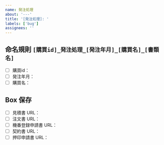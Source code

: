 ```yaml
---
name: 発注処理
about: '---'
title: '[発注処理]: '
labels: ['bug']
assignees: ''
---
```


## 命名規則 `[購買id]_発注処理_[発注年月]_[購買名]_[書類名]`

- [ ] 購買id：
- [ ] 発注年月：
- [ ] 購買名：

## Box 保存

- [ ] 見積書 URL：
- [ ] 注文書 URL：
- [ ] 機番登録申請書 URL：
- [ ] 契約書 URL：
- [ ] 押印申請書 URL：
